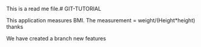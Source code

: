 This is a read me file.# GIT-TUTORIAL

This application measures BMI.
The measurement = weight/(Height*height)
thanks

We have created a branch new features